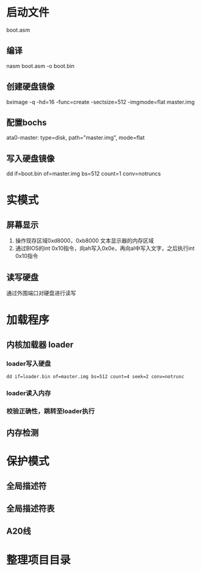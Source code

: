# 启动文件
boot.asm

## 编译
nasm boot.asm -o boot.bin

## 创建硬盘镜像
bximage -q -hd=16 -func=create -sectsize=512 -imgmode=flat master.img

## 配置bochs
ata0-master: type=disk, path="master.img", mode=flat

## 写入硬盘镜像
dd if=boot.bin of=master.img bs=512 count=1 conv=notruncs

# 实模式
## 屏幕显示
1. 操作现存区域0xd8000，0xb8000 文本显示器的内存区域
2. 通过BIOS的int 0x10指令，向ah写入0x0e，再向al中写入文字，之后执行int 0x10指令

## 读写硬盘
通过外围端口对硬盘进行读写

# 加载程序
## 内核加载器 loader
### loader写入硬盘
	dd if=loader.bin of=master.img bs=512 count=4 seek=2 conv=notrunc
### loader读入内存
### 校验正确性，跳转至loader执行
## 内存检测

# 保护模式
## 全局描述符
## 全局描述符表
## A20线
# 整理项目目录